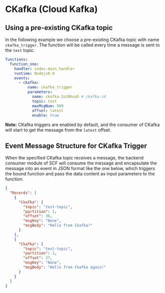 # CKafka (Cloud Kafka)

## Using a pre-existing CKafka topic

In the following example we choose a pre-existing CKafka topic with name `ckafka_trigger`. The function will be called every time a message is sent to the `test` topic.

```yml
functions:
  function_one:
    handler: index.main_handler
    runtime: Nodejs8.9
    events:
      - ckafka:
          name: ckafka_trigger
          parameters:
            name: ckafka-2o10hua5 # ckafka-id
            topic: test
            maxMsgNum: 999
            offset: latest
            enable: true
```

**Note:** CKafka triggers are enabled by default, and the consumer of CKafka will start to get the message from the `latest` offset.

## Event Message Structure for CKafka Trigger

When the specified CKafka topic receives a message, the backend consumer module of SCF will consume the message and encapsulate the message into an event in JSON format like the one below, which triggers the bound function and pass the data content as input parameters to the function.

```json
{
  "Records": [
    {
      "Ckafka": {
        "topic": "test-topic",
        "partition": 1,
        "offset": 36,
        "msgKey": "None",
        "msgBody": "Hello from Ckafka!"
      }
    },
    {
      "Ckafka": {
        "topic": "test-topic",
        "partition": 1,
        "offset": 37,
        "msgKey": "None",
        "msgBody": "Hello from Ckafka again!"
      }
    }
  ]
}
```
